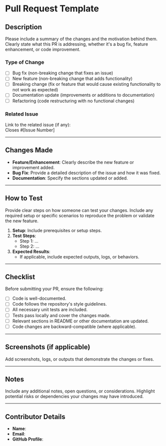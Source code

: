 # Pull Request Template

## Description

Please include a summary of the changes and the motivation behind them. Clearly state what this PR is addressing, whether it's a bug fix, feature enhancement, or code improvement.

### Type of Change

- [ ] Bug fix (non-breaking change that fixes an issue)
- [ ] New feature (non-breaking change that adds functionality)
- [ ] Breaking change (fix or feature that would cause existing functionality to not work as expected)
- [ ] Documentation update (improvements or additions to documentation)
- [ ] Refactoring (code restructuring with no functional changes)

### Related Issue

Link to the related issue (if any):  
Closes #[Issue Number]

---

## Changes Made

- **Feature/Enhancement**: Clearly describe the new feature or improvement added.
- **Bug Fix**: Provide a detailed description of the issue and how it was fixed.
- **Documentation**: Specify the sections updated or added.

---

## How to Test

Provide clear steps on how someone can test your changes. Include any required setup or specific scenarios to reproduce the problem or validate the new feature.

1. **Setup**: Include prerequisites or setup steps.
2. **Test Steps**: 
   - Step 1: …
   - Step 2: …
3. **Expected Results**:
   - If applicable, include expected outputs, logs, or behaviors.

---

## Checklist

Before submitting your PR, ensure the following:

- [ ] Code is well-documented.
- [ ] Code follows the repository's style guidelines.
- [ ] All necessary unit tests are included.
- [ ] Tests pass locally and cover the changes made.
- [ ] Relevant sections in README or other documentation are updated.
- [ ] Code changes are backward-compatible (where applicable).

---

## Screenshots (if applicable)

Add screenshots, logs, or outputs that demonstrate the changes or fixes.

---

## Notes

Include any additional notes, open questions, or considerations. Highlight potential risks or dependencies your changes may have introduced.

---

## Contributor Details

- **Name**:
- **Email**:
- **GitHub Profile**:
